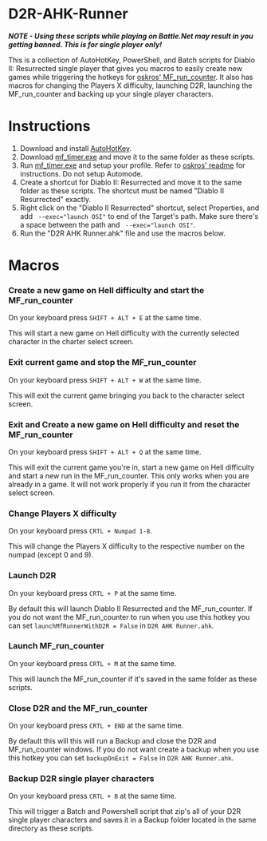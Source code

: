 # D2R-AHK-Runner

***NOTE - Using these scripts while playing on Battle.Net may result in you getting banned. This is for single player only!***

This is a collection of AutoHotKey, PowerShell, and Batch scripts for Diablo II: Resurrected single player that gives you macros to easily create new games while triggering the hotkeys for [oskros' MF_run_counter](https://github.com/oskros/MF_run_counter/releases). It also has macros for changing the Players X difficulty, launching D2R, launching the MF_run_counter and backing up your single player characters.

# Instructions

1. Download and install [AutoHotKey](https://www.autohotkey.com).
2. Download [mf_timer.exe](https://github.com/oskros/MF_run_counter/releases) and move it to the same folder as these scripts.
3. Run [mf_timer.exe](https://github.com/oskros/MF_run_counter/releases) and setup your profile. Refer to [oskros' readme](https://github.com/oskros/MF_run_counter#readme) for instructions. Do not setup Automode.
4. Create a shortcut for Diablo II: Resurrected and move it to the same folder as these scripts. The shortcut must be named "Diablo II Resurrected" exactly.
5. Right click on the "Diablo II Resurrected" shortcut, select Properties, and add ` --exec="launch OSI"` to end of the Target's path. Make sure there's a space between the path and ` --exec="launch OSI"`.
6. Run the "D2R AHK Runner.ahk" file and use the macros below.

# Macros

### Create a new game on Hell difficulty and start the MF_run_counter

On your keyboard press `SHIFT + ALT + E` at the same time.

This will start a new game on Hell difficulty with the currently selected character in the charter select screen.

### Exit current game and stop the MF_run_counter

On your keyboard press `SHIFT + ALT + W` at the same time.

This will exit the current game bringing you back to the character select screen.

### Exit and Create a new game on Hell difficulty and reset the MF_run_counter

On your keyboard press `SHIFT + ALT + Q` at the same time.

This will exit the current game you're in, start a new game on Hell difficulty and start a new run in the MF_run_counter. This only works when you are already in a game. It will not work properly if you run it from the character select screen.

### Change Players X difficulty

On your keyboard press `CRTL + Numpad 1-8`.

This will change the Players X difficulty to the respective number on the numpad (except 0 and 9).

### Launch D2R

On your keyboard press `CRTL + P` at the same time.

By default this will launch Diablo II Resurrected and the MF_run_counter. If you do not want the MF_run_counter to run when you use this hotkey you can set `launchMfRunnerWithD2R = False` in `D2R AHK Runner.ahk`.

### Launch MF_run_counter

On your keyboard press `CRTL + M` at the same time.

This will launch the MF_run_counter if it's saved in the same folder as these scripts.

### Close D2R and the MF_run_counter

On your keyboard press `CRTL + END` at the same time.

By default this will this will run a Backup and close the D2R and MF_run_counter windows. If you do not want create a backup when you use this hotkey you can set `backupOnExit = False` in `D2R AHK Runner.ahk`.

### Backup D2R single player characters

On your keyboard press `CRTL + B` at the same time.

This will trigger a Batch and Powershell script that zip's all of your D2R single player characters and saves it in a Backup folder located in the same directory as these scripts.
